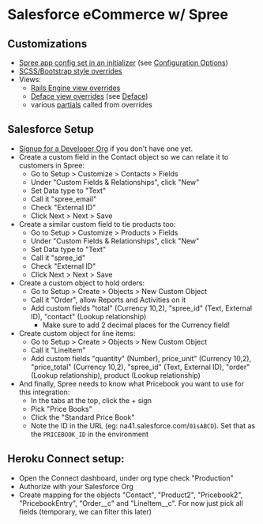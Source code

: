 Salesforce eCommerce w/ Spree
=============================

## Customizations

* [Spree app config set in an initializer](config/initializers/spree.rb) (see [Configuration Options](https://guides.spreecommerce.com/developer/preferences.html#spree-configuration-options))
* [SCSS/Bootstrap style overrides](app/assets/stylesheets/spree/frontend/frontend_bootstrap.css.scss)
* Views:
  * [Rails Engine view overrides](app/views/spree)
  * [Deface view overrides](app/overrides/white_label) (see [Deface](https://github.com/spree/deface/blob/master/README.markdown))
  * various [partials](app/views/white_label) called from overrides

## Salesforce Setup

- [Signup for a Developer Org](https://developer.salesforce.com/signup) if you don't have one yet.
- Create a custom field in the Contact object so we can relate it to customers in Spree:
  - Go to Setup > Customize > Contacts > Fields
  - Under "Custom Fields & Relationships", click "New"
  - Set Data type to "Text"
  - Call it "spree_email"
  - Check "External ID"
  - Click Next > Next > Save
- Create a similar custom field to tie products too:
  - Go to Setup > Customize > Products > Fields
  - Under "Custom Fields & Relationships", click "New"
  - Set Data type to "Text"
  - Call it "spree_id"
  - Check "External ID"
  - Click Next > Next > Save
- Create a custom object to hold orders:
  - Go to Setup > Create > Objects > New Custom Object
  - Call it "Order", allow Reports and Activities on it
  - Add custom fields "total" (Currency 10,2), "spree_id" (Text, External ID), "contact" (Lookup relationship)
    - Make sure to add 2 decimal places for the Currency field!
- Create custom object for line items:
  - Go to Setup > Create > Objects > New Custom Object
  - Call it "LineItem"
  - Add custom fields "quantity" (Number), price_unit" (Currency 10,2), "price_total" (Currency 10,2), "spree_id" (Text, External ID), "order" (Lookup relationship), product (Lookup relationship)
- And finally, Spree needs to know what Pricebook you want to use for this integration:
  - In the tabs at the top, click the + sign
  - Pick "Price Books"
  - Click the "Standard Price Book"
  - Note the ID in the URL (eg: na41.salesforce.com/`01sABCD`). Set that as the `PRICEBOOK_ID` in the environment

## Heroku Connect setup:

- Open the Connect dashboard, under org type check "Production"
- Authorize with your Salesforce Org
- Create mapping for the objects "Contact", "Product2", "Pricebook2", "PricebookEntry", "Order__c" and "LineItem__c". For now just pick all fields (temporary, we can filter this later)
